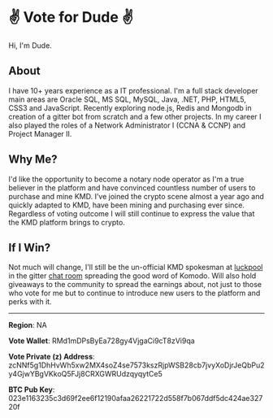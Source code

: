 # :v: Vote for Dude :v:

Hi, I'm Dude. 

## About
I have 10+ years experience as a IT professional. I'm a full stack developer main areas are Oracle SQL, MS SQL, MySQL, Java, .NET, PHP, HTML5, CSS3 and JavaScript. Recently exploring node.js, Redis and Mongodb in creation of a gitter bot from scratch and a few other projects. In my career I also played the roles of a Network Administrator I (CCNA & CCNP) and Project Manager II.

## Why Me?
I'd like the opportunity to become a notary node operator as I'm a true believer in the platform and have convinced countless number of users to purchase and mine KMD. I’ve joined the crypto scene almost a year ago and quickly adapted to KMD, have been mining and purchasing ever since. Regardless of voting outcome I will still continue to express the value that the KMD platform brings to crypto.

## If I Win?
Not much will change, I'll still be the un-official KMD spokesman at [luckpool](https://luckpool.org) in the gitter [chat room](https://gitter.im/luckpool/Lobby) spreading the good word of Komodo. Will also hold giveaways to the community to spread the earnings about, not just to those who vote for me but to continue to introduce new users to the platform and perks with it.

-------

**Region**: NA

**Vote Wallet**: RMd1mDPsByEa728gy4VjgaCi9cT8zVi9qa

**Vote Private (z) Address**: zcNNf5g1DhHvWh5xw2MX4soZ4se7573kszRjpWSB28cb7jvyXoDjrJeQbPu2y4GjwYBgVKkoQ5FJj8CRXGWRUdzqyqytCe5

**BTC Pub Key**: 023e1163235c3d69f2ee6f12190afaa26221722d558f7b067ddf5dc424ae32720f

